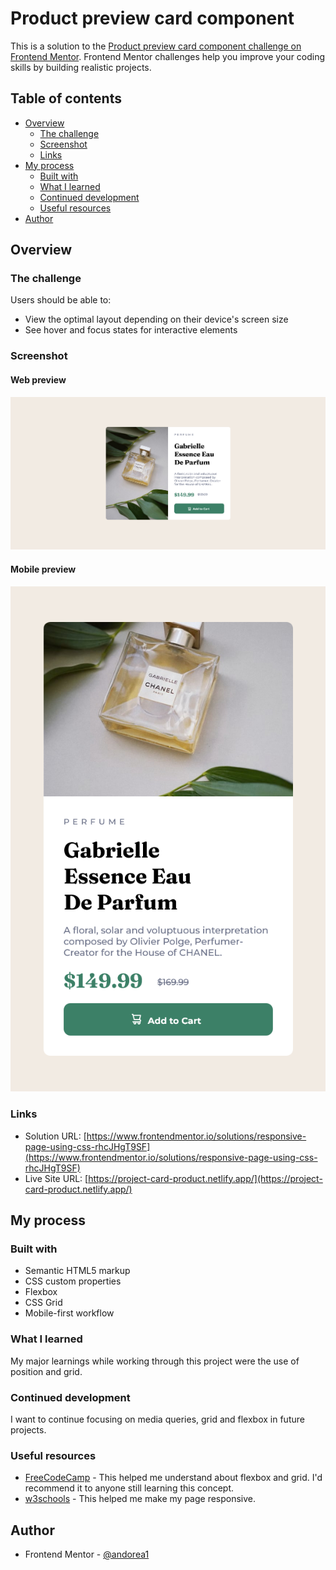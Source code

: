 # Product preview card component

This is a solution to the [Product preview card component challenge on Frontend Mentor](https://www.frontendmentor.io/challenges/product-preview-card-component-GO7UmttRfa). Frontend Mentor challenges help you improve your coding skills by building realistic projects. 

## Table of contents

- [Overview](#overview)
  - [The challenge](#the-challenge)
  - [Screenshot](#screenshot)
  - [Links](#links)
- [My process](#my-process)
  - [Built with](#built-with)
  - [What I learned](#what-i-learned)
  - [Continued development](#continued-development)
  - [Useful resources](#useful-resources)
- [Author](#author)


## Overview

### The challenge

Users should be able to:

- View the optimal layout depending on their device's screen size
- See hover and focus states for interactive elements

### Screenshot

#### Web preview
![Web preview](./images/Screenshot-web.png)

#### Mobile preview
![Mobile preview](./images/Screenshot-mobile.png)


### Links

- Solution URL: [https://www.frontendmentor.io/solutions/responsive-page-using-css-rhcJHgT9SF](https://www.frontendmentor.io/solutions/responsive-page-using-css-rhcJHgT9SF)
- Live Site URL: [https://project-card-product.netlify.app/](https://project-card-product.netlify.app/)


## My process

### Built with

- Semantic HTML5 markup
- CSS custom properties
- Flexbox
- CSS Grid
- Mobile-first workflow


### What I learned

My major learnings while working through this project were the use of position and grid. 


### Continued development

I want to continue focusing on media queries, grid and flexbox in future projects.


### Useful resources

- [FreeCodeCamp](https://www.freecodecamp.org/espanol/news/como-centrar-cualquier-cosa-en-css-usando-flexbox-y-grid/) - This helped me understand about flexbox and grid. I'd recommend it to anyone still learning this concept.
- [w3schools](https://www.w3schools.com/css/css_rwd_mediaqueries.asp) - This helped me make my page responsive.


## Author

- Frontend Mentor - [@andorea1](https://www.frontendmentor.io/profile/andorea1)



[def]: ./images/Screenshot-web.png